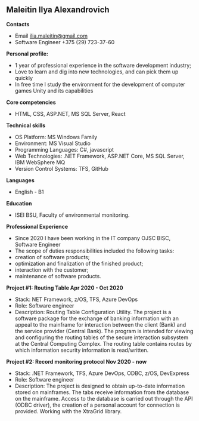 ## Maleitin Ilya Alexandrovich
**Contacts**
* Email ilia.maleitin@gmail.com
* Software Engineer	+375 (29) 723-37-60

**Personal profile:**
* 1 year of professional experience in the software development industry;
* Love to learn and dig into new technologies, and can pick them up quickly
* In free time I study the environment for the development of computer games Unity and its capabilities	

**Core competencies**	
* HTML, CSS, ASP.NET, MS SQL Server, React

**Technical skills**
* OS Platform:	MS Windows Family
* Environment:	MS Visual Studio
* Programming Languages:	С#, javascript
* Web Technologies:	.NET Framework, ASP.NET Core, MS SQL Server, IBM WebSphere MQ
* Version Control Systems:	TFS, GitHub

**Languages**
* English - B1

**Education**
* ISEI BSU, Faculty of environmental monitoring.

**Professional Experience**
* Since 2020 I have been working in the IT company OJSC BISC, Software Engineer
* The scope of duties responsibilities included the following tasks:
* creation of software products;
* optimization and finalization of the finished product;
* interaction with the customer;
* maintenance of software products.

**Project #1: Routing Table	Apr 2020 - Oct 2020**
* Stack:	NET Framework, z/OS, TFS, Azure DevOps
* Role:	Software engineer
* Description:	Routing Table Configuration Utility. The project is a software package for the exchange of banking information with an appeal to the mainframe for interaction between the client (Bank) and the service provider (Central Bank).
The program is intended for viewing and configuring the routing tables of the secure interaction subsystem at the Central Computing Complex. The routing table contains routes by which information security information is read/written.

**Project #2: Record monitoring protocol	Nov 2020 - now**
* Stack:	.NET Framework, TFS, Azure DevOps, ODBC, z/OS, DevExpress
* Role:	Software engineer
* Description:	The project is designed to obtain up-to-date information stored on mainframes.
The tabs receive information from the database on the mainframe. Access to the database is carried out through the API (ODBC driver), the creation of a personal account for connection is provided. Working with the XtraGrid library.
